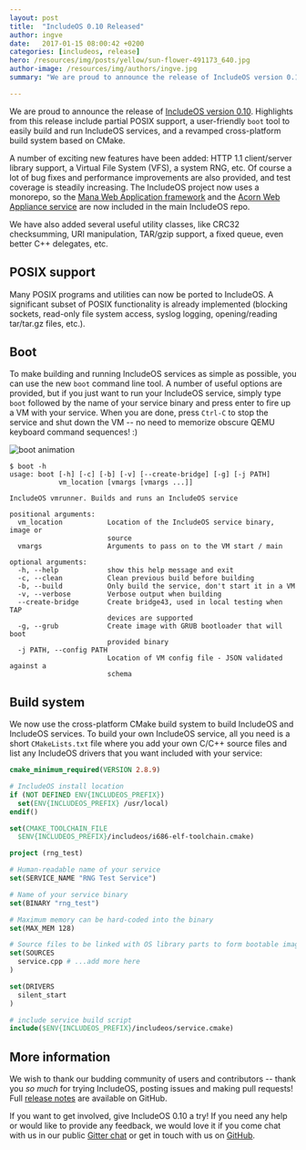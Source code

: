 ```yaml
---
layout: post
title:  "IncludeOS 0.10 Released"
author: ingve
date:   2017-01-15 08:00:42 +0200
categories: [includeos, release]
hero: /resources/img/posts/yellow/sun-flower-491173_640.jpg
author-image: /resources/img/authors/ingve.jpg
summary: "We are proud to announce the release of IncludeOS version 0.10. Highlights from this release include partial POSIX support, a user-friendly `boot` tool to easily build and run IncludeOS services, and a revamped cross-platform build system based on CMake."

---
```

We are proud to announce the release of [IncludeOS version 0.10](https://github.com/hioa-cs/IncludeOS/releases/tag/v0.10.0). Highlights from this release include partial POSIX support, a user-friendly `boot` tool to easily build and run IncludeOS services, and a revamped cross-platform build system based on CMake.

A number of exciting new features have been added: HTTP 1.1 client/server library support, a Virtual File System (VFS), a system RNG, etc. Of course a lot of bug fixes and performance improvements are also provided, and test coverage is steadily increasing. The IncludeOS project now uses a monorepo, so the [Mana Web Application framework](https://github.com/hioa-cs/IncludeOS/tree/master/lib/mana) and the [Acorn Web Appliance service](https://github.com/hioa-cs/IncludeOS/blob/master/examples/acorn) are now included in the main IncludeOS repo.

We have also added several useful utility classes, like CRC32 checksumming, URI manipulation, TAR/gzip support, a fixed queue, even better C++ delegates, etc.

## POSIX support

Many POSIX programs and utilities can now be ported to IncludeOS. A significant subset of POSIX functionality is already implemented (blocking sockets, read-only file system access, syslog logging, opening/reading tar/tar.gz files, etc.).

## Boot

To make building and running IncludeOS services as simple as possible, you can use the new `boot` command line tool. A number of useful options are provided, but if you just want to run your IncludeOS service, simply type `boot` followed by the name of your service binary and press enter to fire up a VM with your service. When you are done, press `Ctrl-C` to stop the service and shut down the VM -- no need to memorize obscure QEMU keyboard command sequences! :)

![boot animation]({{site-url}}/resources/img/posts/boot.gif)

```shell_session
$ boot -h
usage: boot [-h] [-c] [-b] [-v] [--create-bridge] [-g] [-j PATH]
            vm_location [vmargs [vmargs ...]]

IncludeOS vmrunner. Builds and runs an IncludeOS service

positional arguments:
  vm_location           Location of the IncludeOS service binary, image or
                        source
  vmargs                Arguments to pass on to the VM start / main

optional arguments:
  -h, --help            show this help message and exit
  -c, --clean           Clean previous build before building
  -b, --build           Only build the service, don't start it in a VM
  -v, --verbose         Verbose output when building
  --create-bridge       Create bridge43, used in local testing when TAP
                        devices are supported
  -g, --grub            Create image with GRUB bootloader that will boot
                        provided binary
  -j PATH, --config PATH
                        Location of VM config file - JSON validated against a
                        schema
```

## Build system

We now use the cross-platform CMake build system to build IncludeOS and IncludeOS services. To build your own IncludeOS service, all you need is a short `CMakeLists.txt` file where you add your own C/C++ source files and list any IncludeOS drivers that you want included with your service:

```cmake
cmake_minimum_required(VERSION 2.8.9)

# IncludeOS install location
if (NOT DEFINED ENV{INCLUDEOS_PREFIX})
  set(ENV{INCLUDEOS_PREFIX} /usr/local)
endif()

set(CMAKE_TOOLCHAIN_FILE
  $ENV{INCLUDEOS_PREFIX}/includeos/i686-elf-toolchain.cmake)

project (rng_test)

# Human-readable name of your service
set(SERVICE_NAME "RNG Test Service")

# Name of your service binary
set(BINARY "rng_test")

# Maximum memory can be hard-coded into the binary
set(MAX_MEM 128)

# Source files to be linked with OS library parts to form bootable image
set(SOURCES
  service.cpp # ...add more here
)

set(DRIVERS
  silent_start
)

# include service build script
include($ENV{INCLUDEOS_PREFIX}/includeos/service.cmake)
```

## More information

We wish to thank our budding community of users and contributors -- thank you *so much* for trying IncludeOS, posting issues and making pull requests! Full [release notes](https://github.com/hioa-cs/IncludeOS/releases/tag/v0.10.0) are available on GitHub.

If you want to get involved, give IncludeOS 0.10 a try! If you need any help or would like to provide any feedback, we would love it if you come chat with us in our public [Gitter chat](https://gitter.im/hioa-cs/IncludeOS) or get in touch with us on [GitHub](https://github.com/hioa-cs/IncludeOS/).
